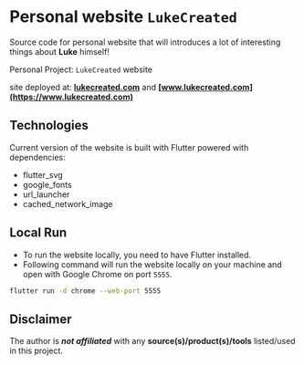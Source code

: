 # Personal website `LukeCreated`

Source code for personal website that will introduces a lot of interesting things about **Luke** himself!

Personal Project: `LukeCreated` website

site deployed at: **[lukecreated.com](https://lukecreated.com)** and **[www.lukecreated.com](https://www.lukecreated.com)**

## Technologies

Current version of the website is built with Flutter powered with dependencies:

- flutter_svg
- google_fonts
- url_launcher
- cached_network_image

## Local Run

- To run the website locally, you need to have Flutter installed.
- Following command will run the website locally on your machine and open with Google Chrome on port `5555`.

```bash
flutter run -d chrome --web-port 5555
```

## Disclaimer

The author is _**not affiliated**_ with any **source(s)/product(s)/tools** listed/used in this project.
